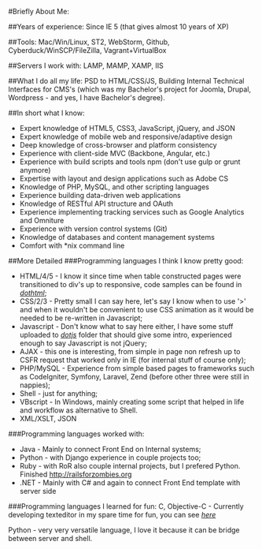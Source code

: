 #Briefly About Me:

##Years of experience: 
Since IE 5 (that gives almost 10 years of XP)

##Tools: 
Mac/Win/Linux, ST2, WebStorm, Github, Cyberduck/WinSCP/FileZilla, Vagrant+VirtualBox

##Servers I work with: 
LAMP, MAMP, XAMP, IIS

##What I do all my life: 
PSD to HTML/CSS/JS, Building Internal Technical Interfaces for CMS's (which was my Bachelor's project for Joomla, Drupal, Wordpress - and yes, I have Bachelor's degree).

##In short what I know:
* Expert knowledge of HTML5, CSS3, JavaScript, jQuery, and JSON
* Expert knowledge of mobile web and responsive/adaptive design
* Deep knowledge of cross-browser and platform consistency
* Experience with client-side MVC (Backbone, Angular, etc.)
* Experience with build scripts and tools npm (don't use gulp or grunt anymore)
* Expertise with layout and design applications such as Adobe CS
* Knowledge of PHP, MySQL, and other scripting languages
* Experience building data-driven web applications
* Knowledge of RESTful API structure and OAuth
* Experience implementing tracking services such as Google Analytics and Omniture
* Experience with version control systems (Git)
* Knowledge of databases and content management systems
* Comfort with *nix command line

##More Detailed
###Programming languages I think I know pretty good:
* HTML/4/5 - I know it since time when table constructed pages were transitioned to div's up to responsive, code samples can be found in [*dothtml*](https://github.com/mrericsunny/main/tree/master/dothtml);
* CSS/2/3 - Pretty small I can say here, let's say I know when to use '>' and when it wouldn't be convenient to use CSS animation as it would be needed to be re-written in Javascript;   
* Javascript - Don't know what to say here either, I have some stuff uploaded to [*dotjs*](https://github.com/mrericsunny/main/tree/master/dotjs/jquery-infinite-rotator) folder that should give some intro, experienced enough to say Javascript is not jQuery;
* AJAX - this one is interesting, from simple in page non refresh up to CSFR request that worked only in IE (for internal stuff of course only);
* PHP/MySQL - Experience from simple based pages to frameworks such as CodeIgniter, Symfony, Laravel, Zend (before other three were still in nappies);
* Shell - just for anything;
* VBscript - In Windows, mainly creating some script that helped in life and workflow as alternative to Shell.
* XML/XSLT, JSON

###Programming languages worked with:
* Java - Mainly to connect Front End on Internal systems;
* Python - with Django experience in couple projects too;
* Ruby - with RoR also couple internal projects, but I prefered Python. Finished http://railsforzombies.org
* .NET - Mainly with C# and again to connect Front End template with server side

###Programming languages I learned for fun:
C, Objective-C - Currently developing texteditor in my spare time for fun, you can see [*here*](https://github.com/mrericsunny/main/tree/master/Lab/TextEditor-Test)

Python - very very versatile language, I love it because it can be bridge between server and shell.






